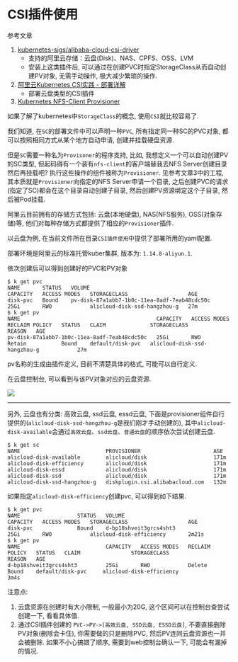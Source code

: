 # CSI插件使用

参考文章

1. [kubernetes-sigs/alibaba-cloud-csi-driver](https://github.com/kubernetes-sigs/alibaba-cloud-csi-driver)
    - 支持的阿里云存储：云盘(Disk)、NAS、CPFS、OSS、LVM
    - 安装上这类插件后, 可以通过在创建PVC时指定StorageClass从而自动创建PV对象, 无需手动操作, 极大减少繁琐的操作.
2. [阿里云Kubernetes CSI实践 - 部署详解](https://yq.aliyun.com/articles/708649)
    - 部署云盘类型的CSI插件
3. [Kubernetes NFS-Client Provisioner](https://github.com/kubernetes-incubator/external-storage/tree/master/nfs-client)

如果了解了kubernetes中`StorageClass`的概念, 使用`CSI`就比较容易了. 

我们知道, 在`SC`的部署文件中可以声明一种`PVC`, 所有指定同一种SC的PVC对象, 都可以按照相同方式从某个地方自动申请, 创建并挂载硬盘资源.

但是`SC`需要一种名为`Provisoner`的程序支持, 比如, 我想定义一个可以自动创建PV的SC类型, 但起码得有一个装有`nfs-client`的客户端替我去NFS Server创建目录然后再挂载吧? 执行这些操作的组件被称为`Provisioner`. 见参考文章3中的工程, 其本质就是`Provisioner`向指定的NFS Server申请一个目录, 之后创建PVC的请求(指定了SC)都会在这个目录自动创建子目录, 然后创建PV资源绑定这个子目录, 然后被Pod挂载.

阿里云目前拥有的存储方式包括: 云盘(本地硬盘), NAS(NFS服务), OSS(对象存储)等, 他们对每种存储方式都提供了相应的`Provisioner`插件.

以云盘为例, 在当前文件所在目录`CSI插件使用`中提供了部署所用的yaml配置. 

部署环境是阿里云的标准托管kuber集群, 版本为: `1.14.8-aliyun.1`. 

依次创建后可以得到创建好的PVC和PV对象

```console
$ k get pvc
NAME       STATUS   VOLUME                                         CAPACITY   ACCESS MODES   STORAGECLASS                   AGE
disk-pvc   Bound    pv-disk-87a1abb7-1b0c-11ea-8adf-7eab48cdc50c   25Gi       RWO            alicloud-disk-ssd-hangzhou-g   27m
$ k get pv
NAME                                           CAPACITY   ACCESS MODES   RECLAIM POLICY   STATUS   CLAIM              STORAGECLASS                   REASON   AGE
pv-disk-87a1abb7-1b0c-11ea-8adf-7eab48cdc50c   25Gi       RWO            Retain           Bound    default/disk-pvc   alicloud-disk-ssd-hangzhou-g            27m
```

pv名称的生成由插件定义, 目前不清楚具体的格式, 可能可以自行定义.

在云盘控制台, 可以看到与该PV对象对应的云盘资源.

![](https://gitee.com/generals-space/gitimg/raw/master/466D521FF652FDF17189A54843C1B779.png)

------

另外, 云盘也有分类: 高效云盘, ssd云盘, essd云盘, 下面是provisioner组件自行提供的(`alicloud-disk-ssd-hangzhou-g`是我们刚才手动创建的), 其中`alicloud-disk-available`会通过`高效云盘`、`ssd云盘`、`普通云盘`的顺序依次尝试创建云盘.

```console
$ k get sc
NAME                           PROVISIONER                       AGE
alicloud-disk-available        alicloud/disk                     171m
alicloud-disk-efficiency       alicloud/disk                     171m
alicloud-disk-essd             alicloud/disk                     171m
alicloud-disk-ssd              alicloud/disk                     171m
alicloud-disk-ssd-hangzhou-g   diskplugin.csi.alibabacloud.com   132m
```

如果指定`alicloud-disk-efficiency`创建pvc, 可以得到如下结果.

```console
$ k get pvc
NAME                  STATUS   VOLUME                                         CAPACITY   ACCESS MODES   STORAGECLASS                   AGE
disk-pvc              Bound    d-bp18shveit3grcs4sht3                         25Gi       RWO            alicloud-disk-efficiency       2m21s
$ k get pv
NAME                           CAPACITY   ACCESS MODES   RECLAIM POLICY   STATUS   CLAIM                STORAGECLASS                   REASON   AGE
d-bp18shveit3grcs4sht3         25Gi       RWO            Delete           Bound    default/disk-pvc     alicloud-disk-efficiency                3m4s
```

注意点: 

1. 云盘资源在创建时有大小限制, 一般最小为20G, 这个区间可以在控制台查尝试创建一下, 看看具体值.
2. 通过CSI插件创建的 `PVC->PV->[高效云盘, SSD云盘, ESSD云盘]`, 不要直接删除PV对象(删除会卡住), 你需要做的只是删除PVC, 然后PV连同云盘资源也一并会被删除. 如果不小心搞错了顺序, 需要到web控制台确认一下, 可能会有漏掉的情况.
